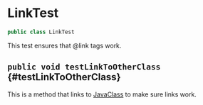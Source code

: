 # LinkTest

```java
public class LinkTest
```

This test ensures that @link tags work.

## `public void testLinkToOtherClass` {#testLinkToOtherClass}

This is a method that links to [JavaClass](JavaClass) to make sure links 
work.

